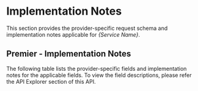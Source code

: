 # Implementation Notes 

This section provides the provider-specific request schema and implementation notes applicable for *{Service Name}*.


<!--
type: tab
titles: Premier
-->

## Premier - Implementation Notes

 The following table lists the provider-specific fields and implementation notes for the applicable fields. To view the field descriptions, please refer the API Explorer section of this API.


 <!-- type: tab-end -->